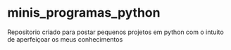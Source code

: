 # minis_programas_python
 Repositorio criado para postar pequenos projetos em python com o intuito de aperfeiçoar os meus conhecimentos
